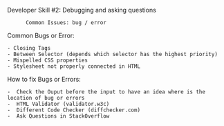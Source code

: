    Developer Skill #2: Debugging and asking questions

          Common Issues: bug / error

Common Bugs or Error:

    - Closing Tags
    - Between Selector (depends which selector has the highest priority)
    - Mispelled CSS properties
    - Stylesheet not properly connected in HTML

How to fix Bugs or Errors:

    -  Check the Ouput before the input to have an idea where is the location of bug or errors
    -  HTML Validator (validator.w3c)
    -  Different Code Checker (diffchecker.com)
    -  Ask Questions in StackOverflow